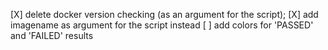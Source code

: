 [X] delete docker version checking (as an argument for the script);
[X] add imagename as argument for the script instead
[ ] add colors for 'PASSED' and 'FAILED' results
